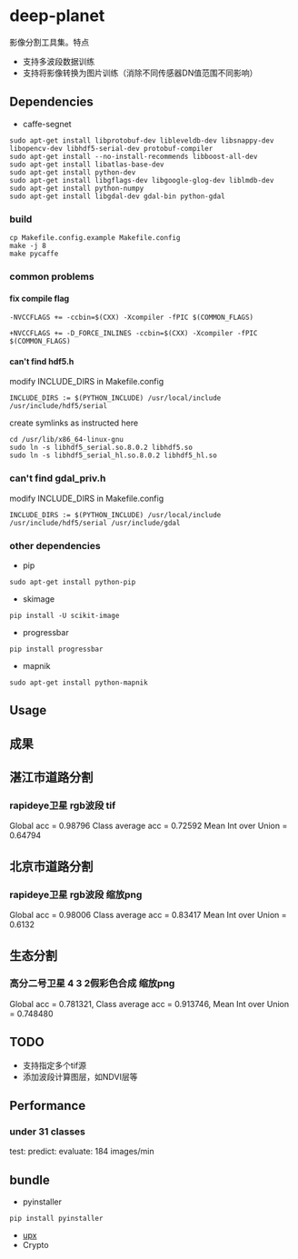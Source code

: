 # deep-planet
影像分割工具集。特点
* 支持多波段数据训练
* 支持将影像转换为图片训练（消除不同传感器DN值范围不同影响）

## Dependencies
* caffe-segnet
```
sudo apt-get install libprotobuf-dev libleveldb-dev libsnappy-dev libopencv-dev libhdf5-serial-dev protobuf-compiler
sudo apt-get install --no-install-recommends libboost-all-dev
sudo apt-get install libatlas-base-dev
sudo apt-get install python-dev
sudo apt-get install libgflags-dev libgoogle-glog-dev liblmdb-dev
sudo apt-get install python-numpy
sudo apt-get install libgdal-dev gdal-bin python-gdal
```

### build
```
cp Makefile.config.example Makefile.config
make -j 8
make pycaffe
```

### common problems
#### fix compile flag
```
-NVCCFLAGS += -ccbin=$(CXX) -Xcompiler -fPIC $(COMMON_FLAGS)

+NVCCFLAGS += -D_FORCE_INLINES -ccbin=$(CXX) -Xcompiler -fPIC $(COMMON_FLAGS)
```

#### can't find hdf5.h

modify INCLUDE_DIRS in Makefile.config
```
INCLUDE_DIRS := $(PYTHON_INCLUDE) /usr/local/include /usr/include/hdf5/serial
```

create symlinks as instructed here

```
cd /usr/lib/x86_64-linux-gnu
sudo ln -s libhdf5_serial.so.8.0.2 libhdf5.so
sudo ln -s libhdf5_serial_hl.so.8.0.2 libhdf5_hl.so
```

### can't find gdal_priv.h
modify INCLUDE_DIRS in Makefile.config
```
INCLUDE_DIRS := $(PYTHON_INCLUDE) /usr/local/include /usr/include/hdf5/serial /usr/include/gdal
```


### other dependencies
* pip
```
sudo apt-get install python-pip
```

* skimage
```
pip install -U scikit-image
```

* progressbar
```
pip install progressbar
```

* mapnik
```
sudo apt-get install python-mapnik
```


## Usage


## 成果
## 湛江市道路分割
### rapideye卫星 rgb波段 tif
Global acc = 0.98796 Class average acc = 0.72592 Mean Int over Union = 0.64794

## 北京市道路分割
### rapideye卫星 rgb波段 缩放png
Global acc = 0.98006 Class average acc = 0.83417 Mean Int over Union = 0.6132

## 生态分割
### 高分二号卫星 4 3 2假彩色合成 缩放png
Global acc = 0.781321, Class average acc = 0.913746, Mean Int over Union = 0.748480

## TODO
* 支持指定多个tif源
* 添加波段计算图层，如NDVI层等

## Performance
### under 31 classes
test:
predict:
evaluate: 184 images/min

## bundle
* pyinstaller
```
pip install pyinstaller
```
* [upx](https://github.com/upx/upx/releases/tag/v3.93)
* Crypto